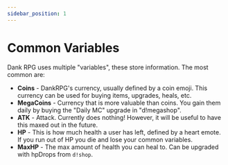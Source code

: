 ```yaml
---
sidebar_position: 1
---
```


# Common Variables
Dank RPG uses multiple "variables", these store information. The most common are:
- **Coins** - DankRPG's currency, usually defined by a coin emoji. This currency can be used for buying items, upgrades, heals, etc.
- **MegaCoins** - Currency that is more valuable than coins. You gain them daily by buying the "Daily MC" upgrade in "d!megashop".
- **ATK** - Attack. Currently does nothing! However, it will be useful to have this maxed out in the future.
- **HP** - This is how much health a user has left, defined by a heart emote. If you run out of HP you die and lose your common variables.
- **MaxHP** - The max amount of health you can heal to. Can be upgraded with hpDrops from `d!shop`.
